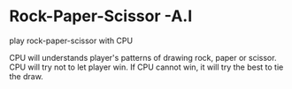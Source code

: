 # Rock-Paper-Scissor -A.I
play rock-paper-scissor with CPU

CPU will understands player's patterns of drawing rock, paper or scissor.
CPU will try not to let player win.
If CPU cannot win, it will try the best to tie the draw.
